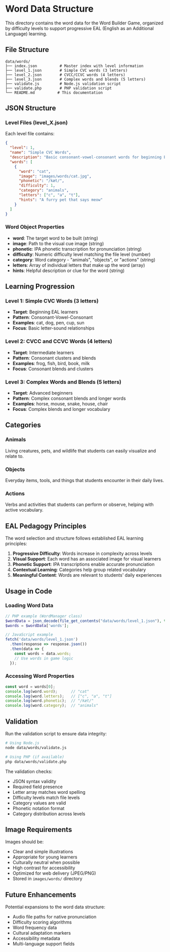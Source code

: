 # Word Data Structure

This directory contains the word data for the Word Builder Game, organized by difficulty levels to support progressive EAL (English as an Additional Language) learning.

## File Structure

```
data/words/
├── index.json          # Master index with level information
├── level_1.json        # Simple CVC words (3 letters)
├── level_2.json        # CVCC/CCVC words (4 letters)
├── level_3.json        # Complex words and blends (5 letters)
├── validate.js         # Node.js validation script
├── validate.php        # PHP validation script
└── README.md          # This documentation
```

## JSON Structure

### Level Files (level_X.json)

Each level file contains:

```json
{
  "level": 1,
  "name": "Simple CVC Words",
  "description": "Basic consonant-vowel-consonant words for beginning EAL learners",
  "words": [
    {
      "word": "cat",
      "image": "images/words/cat.jpg",
      "phonetic": "/kæt/",
      "difficulty": 1,
      "category": "animals",
      "letters": ["c", "a", "t"],
      "hints": "A furry pet that says meow"
    }
  ]
}
```

### Word Object Properties

- **word**: The target word to be built (string)
- **image**: Path to the visual cue image (string)
- **phonetic**: IPA phonetic transcription for pronunciation (string)
- **difficulty**: Numeric difficulty level matching the file level (number)
- **category**: Word category - "animals", "objects", or "actions" (string)
- **letters**: Array of individual letters that make up the word (array)
- **hints**: Helpful description or clue for the word (string)

## Learning Progression

### Level 1: Simple CVC Words (3 letters)
- **Target**: Beginning EAL learners
- **Pattern**: Consonant-Vowel-Consonant
- **Examples**: cat, dog, pen, cup, sun
- **Focus**: Basic letter-sound relationships

### Level 2: CVCC and CCVC Words (4 letters)
- **Target**: Intermediate learners
- **Pattern**: Consonant clusters and blends
- **Examples**: frog, fish, bird, book, milk
- **Focus**: Consonant blends and clusters

### Level 3: Complex Words and Blends (5 letters)
- **Target**: Advanced beginners
- **Pattern**: Complex consonant blends and longer words
- **Examples**: horse, mouse, snake, house, chair
- **Focus**: Complex blends and longer vocabulary

## Categories

### Animals
Living creatures, pets, and wildlife that students can easily visualize and relate to.

### Objects
Everyday items, tools, and things that students encounter in their daily lives.

### Actions
Verbs and activities that students can perform or observe, helping with active vocabulary.

## EAL Pedagogy Principles

The word selection and structure follows established EAL learning principles:

1. **Progressive Difficulty**: Words increase in complexity across levels
2. **Visual Support**: Each word has an associated image for visual learners
3. **Phonetic Support**: IPA transcriptions enable accurate pronunciation
4. **Contextual Learning**: Categories help group related vocabulary
5. **Meaningful Content**: Words are relevant to students' daily experiences

## Usage in Code

### Loading Word Data

```php
// PHP example (WordManager class)
$wordData = json_decode(file_get_contents("data/words/level_1.json"), true);
$words = $wordData['words'];
```

```javascript
// JavaScript example
fetch('data/words/level_1.json')
  .then(response => response.json())
  .then(data => {
    const words = data.words;
    // Use words in game logic
  });
```

### Accessing Word Properties

```javascript
const word = words[0];
console.log(word.word);      // "cat"
console.log(word.letters);   // ["c", "a", "t"]
console.log(word.phonetic);  // "/kæt/"
console.log(word.category);  // "animals"
```

## Validation

Run the validation script to ensure data integrity:

```bash
# Using Node.js
node data/words/validate.js

# Using PHP (if available)
php data/words/validate.php
```

The validation checks:
- JSON syntax validity
- Required field presence
- Letter array matches word spelling
- Difficulty levels match file levels
- Category values are valid
- Phonetic notation format
- Category distribution across levels

## Image Requirements

Images should be:
- Clear and simple illustrations
- Appropriate for young learners
- Culturally neutral when possible
- High contrast for accessibility
- Optimized for web delivery (JPEG/PNG)
- Stored in `images/words/` directory

## Future Enhancements

Potential expansions to the word data structure:

- Audio file paths for native pronunciation
- Difficulty scoring algorithms
- Word frequency data
- Cultural adaptation markers
- Accessibility metadata
- Multi-language support fields